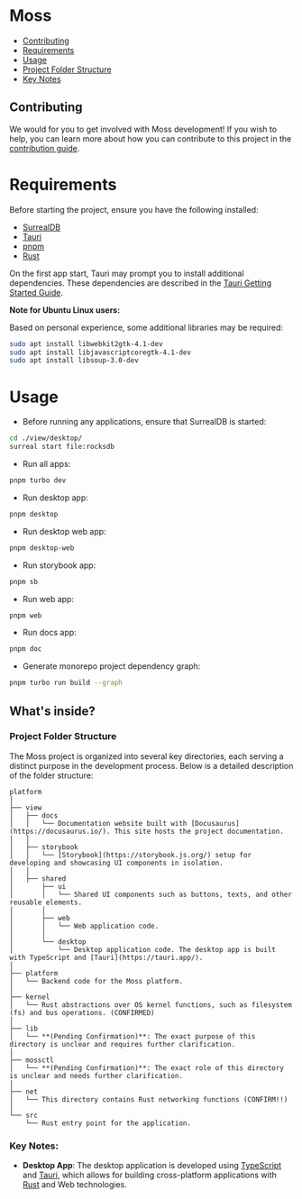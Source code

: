# Moss

- [Contributing](#contributing)
- [Requirements](#requirements)
- [Usage](#usage)
- [Project Folder Structure](#project-folder-structure)
- [Key Notes](#key-notes)

## Contributing

We would for you to get involved with Moss development! If you wish to help, you can learn more about how you can contribute to this project in the [contribution guide](CONTRIBUTING.md).

# Requirements

Before starting the project, ensure you have the following installed:

- [SurrealDB](https://surrealdb.com/)
- [Tauri](https://tauri.app/)
- [pnpm](https://pnpm.io/)
- [Rust](https://www.rust-lang.org/)

On the first app start, Tauri may prompt you to install additional dependencies. These dependencies are described in the [Tauri Getting Started Guide](https://tauri.app/v1/guides/getting-started/prerequisites).

**Note for Ubuntu Linux users:**

Based on personal experience, some additional libraries may be required:

```sh
sudo apt install libwebkit2gtk-4.1-dev
sudo apt install libjavascriptcoregtk-4.1-dev
sudo apt install libsoup-3.0-dev
```

# Usage

- Before running any applications, ensure that SurrealDB is started:

```sh
cd ./view/desktop/
surreal start file:rocksdb
```

- Run all apps:

```sh
pnpm turbo dev
```

- Run desktop app:

```sh
pnpm desktop
```

- Run desktop web app:

```sh
pnpm desktop-web
```

- Run storybook app:

```sh
pnpm sb
```

- Run web app:

```sh
pnpm web
```

- Run docs app:

```sh
pnpm doc
```

- Generate monorepo project dependency graph:

```sh
pnpm turbo run build --graph
```

## What's inside?

### Project Folder Structure

The Moss project is organized into several key directories, each serving a distinct purpose in the development process. Below is a detailed description of the folder structure:

```
platform
│
├── view
│   ├── docs
│   │   └── Documentation website built with [Docusaurus](https://docusaurus.io/). This site hosts the project documentation.
│   │
│   ├── storybook
│   │   └── [Storybook](https://storybook.js.org/) setup for developing and showcasing UI components in isolation.
│   │
│   ├── shared
│       ├── ui
│       │   └── Shared UI components such as buttons, texts, and other reusable elements.
│       │
│       ├── web
│       │   └── Web application code.
│       │
│       └── desktop
│           └── Desktop application code. The desktop app is built with TypeScript and [Tauri](https://tauri.app/).
│
├── platform
│   └── Backend code for the Moss platform.
│
├── kernel
│   └── Rust abstractions over OS kernel functions, such as filesystem (fs) and bus operations. (CONFIRMED)
│
├── lib
│   └── **(Pending Confirmation)**: The exact purpose of this directory is unclear and requires further clarification.
│
├── mossctl
│   └── **(Pending Confirmation)**: The exact role of this directory is unclear and needs further clarification.
│
├── net
│   └── This directory contains Rust networking functions (CONFIRM!!)
│
└── src
    └── Rust entry point for the application.
```

### Key Notes:

- **Desktop App**: The desktop application is developed using [TypeScript](https://www.typescriptlang.org/) and [Tauri](https://tauri.app/), which allows for building cross-platform applications with [Rust](https://www.rust-lang.org/) and Web technologies.
